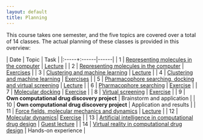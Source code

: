 ```yaml
---
layout: default
title: Planning
---
```


This course takes one semester, and the five topics are covered over a total of 14 classes. The actual planning of these classes is provided in this overview:

| Date | Topic | Task |
|:-----+:------|------|
| 1 | [Representing molecules in the computer](Topic_01.md) | <a href="Topic_01/Slides_01.pdf" download>Lecture</a> |
| 2 | [Representing molecules in the computer](Topic_01.md) | <a href="https://githubtocolab.com/UAMCAntwerpen/2040FBDBIC/blob/master/Topic_01/Chemical_informatics_with_RDKit.ipynb" target="_blank">Exercises</a> | 
| 3 | [Clustering and machine learning](Topic_02.md) | <a href="Topic_02/Slides_02.pdf" download>Lecture</a> |
| 4 | [Clustering and machine learning](Topic_02.md) | <a href="https://githubtocolab.com/UAMCAntwerpen/2040FBDBIC/blob/master/Topic_02/Clustering_and_machine_learning.ipynb" target="_blank">Exercises</a> |
| 5 | [Pharmacophore searching, docking and virtual screening](Topic_03.md) | <a href="Topic_03/Slides_03.pdf" download>Lecture</a> |
| 6 | [Pharmacophore searching](Topic_03.md) | <a href="Topic_03/Pharmacophore_Searching.pdf" download>Exercise</a> |
| 7 | [Molecular docking](Topic_03.md) | <a href="Topic_03/gb-docking-ls.pdf" download>Exercise</a> |
| 8 | [Virtual screening](Topic_03.md) | <a href="Topic_03/bs-sbvs-ls.pdf" download>Exercise</a> |
| 9 | **Own computational drug discovery project** | Brainstorm and application |
| 10 | **Own computational drug discovery project** | Application and results |
| 11 | [Force fields, molecular mechanics and dynamics](Topic_04.md) | <a href="Topic_04/Slides_04.pdf" download>Lecture</a> |
| 12 | [Molecular dynamics](Topic_04.md)| <a href="https://githubtocolab.com/UAMCAntwerpen/2040FBDBIC/blob/master/Topic_04/Protein_ligand_MD.ipynb" target="_blank">Exercise</a> |
| 13 | [Artificial intelligence in computational drug design](Topic_05.md) | <a href="Topic_05/AI_in_drug_discovery.pdf" download>Guest lecture</a> |
| 14 | [Virtual reality in computational drug design](Topic_05.md) | Hands-on experience |











